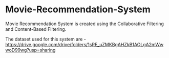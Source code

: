# Movie-Recommendation-System
Movie Recommendation System is created using the Collaborative Filtering and Content-Based Filtering. 

The dataset used for this system are - 
https://drive.google.com/drive/folders/1sRE_uZMKBgAHZkB1AOLgA2mWwwoD99wg?usp=sharing


